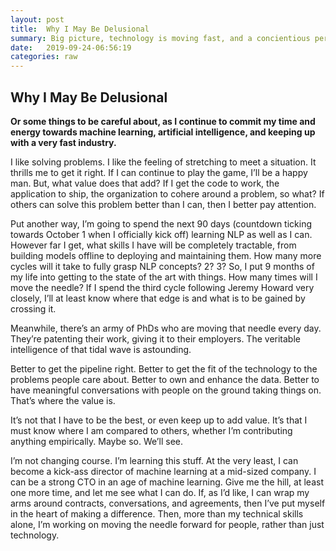 ```yaml
---
layout: post
title:  Why I May Be Delusional
summary: Big picture, technology is moving fast, and a concientious person know whether they are making a difference or making an excuse.
date:   2019-09-24-06:56:19
categories: raw
---
```


## Why I May Be Delusional

__Or some things to be careful about, as I continue to commit my time and energy towards machine learning, artificial intelligence, and keeping up with a very fast industry.__

I like solving problems. I like the feeling of stretching to meet a situation. It thrills me to get it right. If I can continue to play the game, I’ll be a happy man. But, what value does that add? If I get the code to work, the application to ship, the organization to cohere around a problem, so what? If others can solve this problem better than I can, then I better pay attention.

Put another way, I’m going to spend the next 90 days (countdown ticking towards October 1 when I officially kick off) learning NLP as well as I can. However far I get, what skills I have will be completely tractable, from building models offline to deploying and maintaining them. How many more cycles will it take to fully grasp NLP concepts? 2? 3? So, I put 9 months of my life into getting to the state of the art with things. How many times will I move the needle? If I spend the third cycle following Jeremy Howard very closely, I’ll at least know where that edge is and what is to be gained by crossing it.

Meanwhile, there’s an army of PhDs who are moving that needle every day. They’re patenting their work, giving it to their employers. The veritable intelligence of that tidal wave is astounding.

Better to get the pipeline right. Better to get the fit of the technology to the problems people care about. Better to own and enhance the data. Better to have meaningful conversations with people on the ground taking things on. That’s where the value is.

It’s not that I have to be the best, or even keep up to add value. It’s that I must know where I am compared to others, whether I’m contributing anything empirically. Maybe so. We’ll see.

I’m not changing course. I’m learning this stuff. At the very least, I can become a kick-ass director of machine learning at a mid-sized company. I can be a strong CTO in an age of machine learning. Give me the hill, at least one more time, and let me see what I can do. If, as I’d like, I can wrap my arms around contracts, conversations, and agreements, then I’ve put myself in the heart of making a difference. Then, more than my technical skills alone, I’m working on moving the needle forward for people, rather than just technology.

